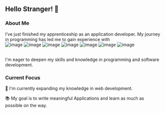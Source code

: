## Hello Stranger! 👋

### About Me
I’ve just finished my apprenticeship as an application developer.
My journey in programming has led me to gain experience with </br>
![image](https://github.com/Early184/Early184/assets/137812950/dcbbb959-7417-471e-9ea6-dacf60aba7c9)
![image](https://github.com/user-attachments/assets/4777634c-87cd-443f-b832-eaf42ac18c13)
![image](https://github.com/user-attachments/assets/0296c60b-bf06-4298-a39c-26f89a381a0c)
![image](https://github.com/Early184/Early184/assets/137812950/ca5d691d-3971-491d-8f1b-6b01ee092a84)
![image](https://github.com/Early184/Early184/assets/137812950/19800104-33e1-47df-a157-33f0835b8543)
![image](https://github.com/Early184/Early184/assets/137812950/ed40e4ce-dc93-46fc-9f8c-f0385cc71cee)
![image](https://github.com/Early184/Early184/assets/137812950/f00ea654-2113-4a29-a905-95eee18c187f)


</br>
I'm eager to deepen my skills and knowledge in programming and software development.

### Current Focus
🌱 I'm currently expanding my knowledge in web development.

📚 My goal is to write meaningful Applications and learn as much as possible on the way.

